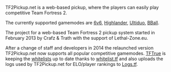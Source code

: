 TF2Pickup.net is a web-based pickup, where the players can easily play competitive Team Fortress 2.

The currently supported gamemodes are [6v6](/6v6), [Highlander](/9v9), [Ultiduo](/ultiduo), [BBall](/bball).

The project for a web-based Team Fortress 2 pickup system started in February 2013 by Crafz & Trath with the support of Lethal-Zone.eu.

After a change of staff and developers in 2014 the relaunched version TF2Pickup.net now supports all popular competitive gamemodes. [TFTrue](http://tftrue.esport-tools.net) is keeping the [whitelists](/rules) up to date thanks to [whitelist.tf](http://whitelist.tf) and also uploads the logs used by TF2Pickup.net for ELO/player rankings to [Logs.tf](http://logs.tf).
